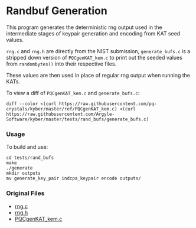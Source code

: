 # Randbuf Generation

This program generates the deterministic rng output used in the intermediate stages of keypair generation and encoding from KAT seed values. 

`rng.c` and `rng.h` are directly from the NIST submission, `generate_bufs.c` is a stripped down version of `PQCgenKAT_kem.c` to print out the seeded values from `randombytes()` into their respective files. 

These values are then used in place of regular rng output when running the KATs.

To view a diff of `PQCgenKAT_kem.c` and `generate_bufs.c`: 

```shell
diff --color <(curl https://raw.githubusercontent.com/pq-crystals/kyber/master/ref/PQCgenKAT_kem.c) <(curl https://raw.githubusercontent.com/Argyle-Software/kyber/master/tests/rand_bufs/generate_bufs.c)  
```


### Usage

To build and use: 

```shell
cd tests/rand_bufs
make
./generate
mkdir outputs
mv generate_key_pair indcpa_keypair encode outputs/
```

### Original Files

* [rng.c](https://github.com/pq-crystals/kyber/blob/master/ref/rng.c)
* [rng.h](https://github.com/pq-crystals/kyber/blob/master/ref/rng.h)
* [PQCgenKAT_kem.c](https://github.com/pq-crystals/kyber/blob/master/ref/PQCgenKAT_kem.c)



